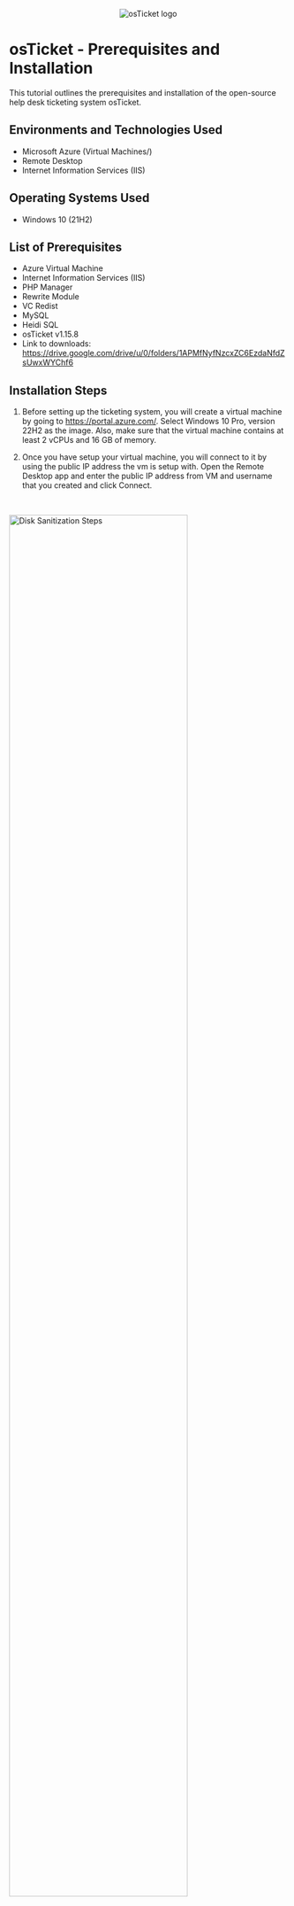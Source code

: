 <p align="center">
<img src="https://i.imgur.com/Clzj7Xs.png" alt="osTicket logo"/>
</p>

<h1>osTicket - Prerequisites and Installation</h1>
This tutorial outlines the prerequisites and installation of the open-source help desk ticketing system osTicket.<br />



<h2>Environments and Technologies Used</h2>

- Microsoft Azure (Virtual Machines/)
- Remote Desktop
- Internet Information Services (IIS)

<h2>Operating Systems Used </h2>

- Windows 10 (21H2)

<h2>List of Prerequisites</h2>

- Azure Virtual Machine
- Internet Information Services (IIS)
- PHP Manager
- Rewrite Module
- VC Redist
- MySQL
- Heidi SQL
- osTicket v1.15.8
- Link to downloads: https://drive.google.com/drive/u/0/folders/1APMfNyfNzcxZC6EzdaNfdZsUwxWYChf6


<h2>Installation Steps</h2>


1) Before setting up the ticketing system, you will create a virtual machine by going to https://portal.azure.com/. Select Windows 10 Pro, version 22H2 as the image. Also, make sure that the virtual machine contains at least 2 vCPUs and 16 GB of memory.

2) Once you have setup your virtual machine, you will connect to it by using the public IP address the vm is setup with. Open the Remote Desktop app and enter the public IP address from VM and username that you created and click Connect. 
</p>
<br />

<p>
<img src="https://imgur.com/MAhXK2e.png" height="80%" width="80%" alt="Disk Sanitization Steps"/>
</p>
<p>
<img src="https://imgur.com/Zf2jw07.png" height="40%" width="40%" alt="Disk Sanitization Steps"/>
</p>
<br />
  
3) Once you have connected to your virtual machine, open Control Panel and click on "Programs and Features" under Programs. Next, click on "Turn Windows features on or off". 

<p>
<img src="https://imgur.com/fGXMpx4.png" height="40%" width="40%" alt="Disk Sanitization Steps"/>
<img src="https://i.imgur.com/gzNuhds.png" height="40%" width="40%" alt="Disk Sanitization Steps"/>
</p>
<br />

4) Now, you will install and enableIIS with CGI. In the Windows Features window, mark the box next to "Internet Information Services" (this is IIS). Expand the IIS checklist and mark "World Wide Web Services", then do the same with "Application Development Features". Under "Application Development Features", mark the box next to "CGI".

<p>
<img src="https://i.imgur.com/tXzQOXA.png" height="40%" width="40%" alt="Disk Sanitization Steps"/>

<img src="https://i.imgur.com/jfkmGTy.png" height="40%" width="40%" alt="Disk Sanitization Steps"/>
</p>
<br />

5) Now that IIS is enabled, download and install PHP Manager for IIS (PHPManagerForIIS_V1.5.0.msi) from the "osTicket-Installation-Files" folder.

<p>
<img src="https://i.imgur.com/qrl9QpH.png" height="80%" width="80%" alt="Disk Sanitization Steps"/>
</p>

6) Next, from the “osTicket-Installation-Files” folder, install the Rewrite Module (rewrite_amd64_en-US.msi).
7) Next, create a new folder named "PHP" in your C drive (C:\PHP). 
8) From the “osTicket-Installation-Files” folder, unzip PHP 7.3.8 (php-7.3.8-nts-Win32-VC15-x86.zip) into the “C:\PHP” folder you just created.

<p>
<img src="https://i.imgur.com/6FEAkry.png" height="40%" width="40%" alt="Disk Sanitization Steps"/>
  <img src="https://i.imgur.com/5hqK6HF.png" height="40%" width="40%" alt="Disk Sanitization Steps"/>
</p>

9) Once you unzipped the contents into the PHP folder, from the “osTicket-Installation-Files” folder, install VC_redist.x86.exe.
10) Next, install "mysql-5.5.62-win32.msi" from the “osTicket-Installation-Files” folder. Once mysql is installed and its window appears, follow these next steps:
- Select "Typical" setup
- Launch the configuration wizard after setup and choose "Standard Configuration"
- Next, make sure "Modify Security Settings" is checked and type in the root password
- Finally, execute the process

<p>
<img src="https://i.imgur.com/Pet0oGM.png" height="40%" width="40%" alt="Disk Sanitization Steps"/>
  <img src="https://i.imgur.com/RFHkwkV.png" height="40%" width="40%" alt="Disk Sanitization Steps"/>
  <img src="https://i.imgur.com/13conMB.png" height="40%" width="40%" alt="Disk Sanitization Steps"/>
</p>

11) Once, mysql is configured, you will open IIS as an administrator.

<p>
<img src="i.https://i.imgur.com/tVsQNwn.png" height="40%" width="40%" alt="Disk Sanitization Steps"/>
</p>

12) The interface should look like this. Click on "PHP Manager" to register PHP from IIS.

<p>
<img src="https://i.imgur.com/RK673Ay.png" height="40%" width="40%" alt="Disk Sanitization Steps"/>
</p>

13) Register new PHP version

<p>
<img src="https://i.imgur.com/RK673Ay.png" height="40%" width="40%" alt="Disk Sanitization Steps"/>
</p>

14) You will want to provide a path to the php executable file (php-cgi.exe)). Go to C Drive -> PHP -> click on php-cgi file.

<p>
<img src="https://i.imgur.com/zgpkKA5.png" height="40%" width="40%" alt="Disk Sanitization Steps"/>
</p>

15) Next, you will restart the server by clicking on "stop" then "start" on the upper-right corner.
16) The final app you want to install is osTicket v1.15.8. From the “osTicket-Installation-Files” folder, unzip “osTicket-v1.15.8.zip” and copy the “upload” folder into “c:\inetpub\wwwroot”. Within c:\inetpub\root, Rename "upload" to "osTicket".

<p>
<img src="https://i.imgur.com/Voax6QR.png" height="40%" width="40%" alt="Disk Sanitization Steps"/>
  <img src="https://i.imgur.com/J2RVhof.png" height="40%" width="40%" alt="Disk Sanitization Steps"/>
</p>

17) 
